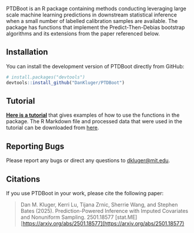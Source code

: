 
PTDBoot is an R package containing methods conducting leveraging large scale machine learning predictions in downstream statistical inference when a small number of labelled calibration samples are available. The package has functions that implement the Predict-Then-Debias bootstrap algorithms and its extensions from the paper referenced below. 

## Installation

You can install the development version of PTDBoot directly from GitHub: 

```r
# install.packages("devtools")
devtools::install_github("DanKluger/PTDBoot")
```
## Tutorial
[**Here is a tutorial**](https://dankluger.github.io/PTDBootTutorial/Tutorial.html) that gives examples of how to use the functions in the package. The R Markdown file and processed data that were used in the tutorial can be downloaded from [here](https://github.com/DanKluger/PTDBootTutorial).

## Reporting Bugs

Please report any bugs or direct any questions to dkluger@mit.edu.

## Citations

If you use PTDBoot in your work, please cite the following paper:

> Dan M. Kluger, Kerri Lu, Tijana Zrnic, Sherrie Wang, and Stephen Bates (2025). Prediction-Powered Inference with Imputed Covariates and Nonuniform Sampling. 2501.18577 [stat.ME]  
[https://arxiv.org/abs/2501.18577](https://arxiv.org/abs/2501.18577)


